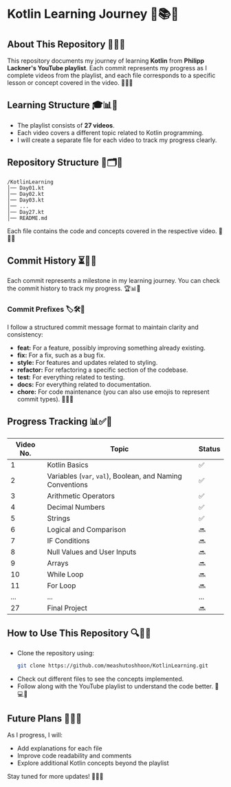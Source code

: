 # Kotlin Learning Journey 🚀📚✨

## About This Repository 🎯📖🔥
This repository documents my journey of learning **Kotlin** from **Philipp Lackner's YouTube playlist**. Each commit represents my progress as I complete videos from the playlist, and each file corresponds to a specific lesson or concept covered in the video. 🎥📌💡

## Learning Structure 🎓📊📌
- The playlist consists of **27 videos**.
- Each video covers a different topic related to Kotlin programming.
- I will create a separate file for each video to track my progress clearly.

## Repository Structure 📂🗂️📌
```
/KotlinLearning
│── Day01.kt
│── Day02.kt
│── Day03.kt
│── ...
│── Day27.kt
│── README.md
```
Each file contains the code and concepts covered in the respective video. 📝💡📌

## Commit History ⏳📜📌
Each commit represents a milestone in my learning journey. You can check the commit history to track my progress. 🏆📊📂

### Commit Prefixes 🏷️🛠️🚀
I follow a structured commit message format to maintain clarity and consistency:
- **feat:** For a feature, possibly improving something already existing.
- **fix:** For a fix, such as a bug fix.
- **style:** For features and updates related to styling.
- **refactor:** For refactoring a specific section of the codebase.
- **test:** For everything related to testing.
- **docs:** For everything related to documentation.
- **chore:** For code maintenance (you can also use emojis to represent commit types). 🎨📌🔧

## Progress Tracking 📊✅🚀
| Video No. | Topic                                                    | Status |
|-----------|----------------------------------------------------------|--------|
| 1         | Kotlin Basics                                            | ✅     |
| 2         | Variables (`var`, `val`), Boolean, and Naming Conventions | ✅ |
| 3         | Arithmetic Operators                                     | ✅     |
| 4         | Decimal Numbers                                          | ✅     |
| 5         | Strings                                                  | ✅     |
| 6         | Logical and Comparison                                   | 🔜     |
| 7         | IF Conditions                                            | 🔜     |
| 8         | Null Values and User Inputs                              | 🔜     |
| 9         | Arrays                                                   | 🔜     |
| 10        | While Loop                                               | 🔜     |
| 11        | For Loop                                                 | 🔜     |
| ...       | ...                                                      | ...    |
| 27        | Final Project                                            | 🔜     |

## How to Use This Repository 🔍📂📌
- Clone the repository using:
  ```sh
  git clone https://github.com/meashutoshhoon/KotlinLearning.git
  ```
- Check out different files to see the concepts implemented.
- Follow along with the YouTube playlist to understand the code better. 📖💻🎥

## Future Plans 🔮📅🚀
As I progress, I will:
- Add explanations for each file
- Improve code readability and comments
- Explore additional Kotlin concepts beyond the playlist

Stay tuned for more updates! 🚀🎉🔥